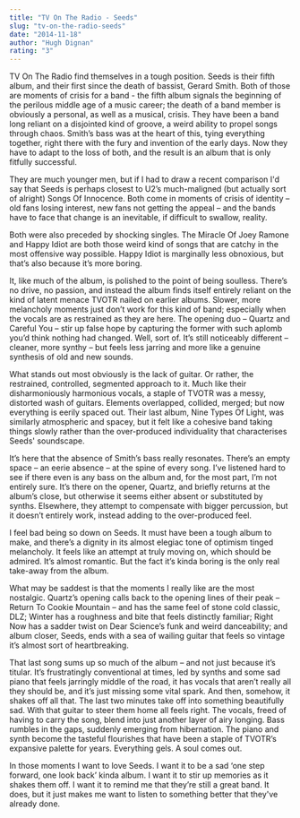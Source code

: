 ```yaml
---
title: "TV On The Radio - Seeds"
slug: "tv-on-the-radio-seeds"
date: "2014-11-18"
author: "Hugh Dignan"
rating: "3"
---
```


TV On The Radio find themselves in a tough position. Seeds is their fifth album, and their first since the death of bassist, Gerard Smith. Both of those are moments of crisis for a band - the fifth album signals the beginning of the perilous middle age of a music career; the death of a band member is obviously a personal, as well as a musical, crisis. They have been a band long reliant on a disjointed kind of groove, a weird ability to propel songs through chaos. Smith’s bass was at the heart of this, tying everything together, right there with the fury and invention of the early days. Now they have to adapt to the loss of both, and the result is an album that is only fitfully successful.

They are much younger men, but if I had to draw a recent comparison I'd say that Seeds is perhaps closest to U2’s much-maligned (but actually sort of alright) Songs Of Innocence. Both come in moments of crisis of identity – old fans losing interest, new fans not getting the appeal – and the bands have to face that change is an inevitable, if difficult to swallow, reality.

Both were also preceded by shocking singles. The Miracle Of Joey Ramone and Happy Idiot are both those weird kind of songs that are catchy in the most offensive way possible. Happy Idiot is marginally less obnoxious, but that’s also because it’s more boring.

It, like much of the album, is polished to the point of being soulless. There’s no drive, no passion, and instead the album finds itself entirely reliant on the kind of latent menace TVOTR nailed on earlier albums. Slower, more melancholy moments just don’t work for this kind of band; especially when the vocals are as restrained as they are here. The opening duo – Quartz and Careful You – stir up false hope by capturing the former with such aplomb you’d think nothing had changed. Well, sort of. It’s still noticeably different – cleaner, more synthy – but feels less jarring and more like a genuine synthesis of old and new sounds.

What stands out most obviously is the lack of guitar. Or rather, the restrained, controlled, segmented approach to it. Much like their disharmoniously harmonious vocals, a staple of TVOTR was a messy, distorted wash of guitars. Elements overlapped, collided, merged; but now everything is eerily spaced out. Their last album, Nine Types Of Light, was similarly atmospheric and spacey, but it felt like a cohesive band taking things slowly rather than the over-produced individuality that characterises Seeds' soundscape.

It’s here that the absence of Smith’s bass really resonates. There’s an empty space – an eerie absence – at the spine of every song. I’ve listened hard to see if there even is any bass on the album and, for the most part, I’m not entirely sure. It’s there on the opener, Quartz, and briefly returns at the album’s close, but otherwise it seems either absent or substituted by synths. Elsewhere, they attempt to compensate with bigger percussion, but it doesn’t entirely work, instead adding to the over-produced feel.

I feel bad being so down on Seeds. It must have been a tough album to make, and there’s a dignity in its almost elegiac tone of optimism tinged melancholy. It feels like an attempt at truly moving on, which should be admired. It’s almost romantic. But the fact it’s kinda boring is the only real take-away from the album.

What may be saddest is that the moments I really like are the most nostalgic. Quartz’s opening calls back to the opening lines of their peak – Return To Cookie Mountain – and has the same feel of stone cold classic, DLZ; Winter has a roughness and bite that feels distinctly familiar; Right Now has a sadder twist on Dear Science’s funk and weird danceability; and album closer, Seeds, ends with a sea of wailing guitar that feels so vintage it’s almost sort of heartbreaking.

That last song sums up so much of the album – and not just because it’s titular. It’s frustratingly conventional at times, led by synths and some sad piano that feels jarringly middle of the road, it has vocals that aren’t really all they should be, and it’s just missing some vital spark. And then, somehow, it shakes off all that. The last two minutes take off into something beautifully sad. With that guitar to steer them home all feels right. The vocals, freed of having to carry the song, blend into just another layer of airy longing. Bass rumbles in the gaps, suddenly emerging from hibernation. The piano and synth become the tasteful flourishes that have been a staple of TVOTR’s expansive palette for years. Everything gels. A soul comes out.

In those moments I want to love Seeds. I want it to be a sad ‘one step forward, one look back’ kinda album. I want it to stir up memories as it shakes them off. I want it to remind me that they’re still a great band. It does, but it just makes me want to listen to something better that they've already done.
